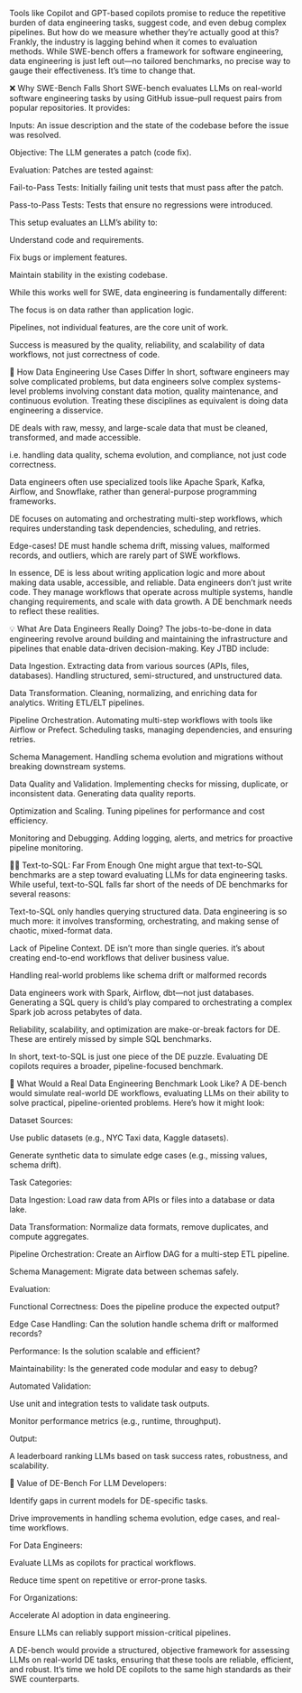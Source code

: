 Tools like Copilot and GPT-based copilots promise to reduce the repetitive burden of data engineering tasks, suggest code, and even debug complex pipelines. But how do we measure whether they’re actually good at this? Frankly, the industry is lagging behind when it comes to evaluation methods. While SWE-bench offers a framework for software engineering, data engineering is just left out—no tailored benchmarks, no precise way to gauge their effectiveness. It’s time to change that.

❌ Why SWE-Bench Falls Short
SWE-bench evaluates LLMs on real-world software engineering tasks by using GitHub issue–pull request pairs from popular repositories. It provides:

Inputs: An issue description and the state of the codebase before the issue was resolved.

Objective: The LLM generates a patch (code fix).

Evaluation: Patches are tested against:

Fail-to-Pass Tests: Initially failing unit tests that must pass after the patch.

Pass-to-Pass Tests: Tests that ensure no regressions were introduced.

This setup evaluates an LLM’s ability to:

Understand code and requirements.

Fix bugs or implement features.

Maintain stability in the existing codebase.

While this works well for SWE, data engineering is fundamentally different:

The focus is on data rather than application logic.

Pipelines, not individual features, are the core unit of work.

Success is measured by the quality, reliability, and scalability of data workflows, not just correctness of code.

🚫 How Data Engineering Use Cases Differ
In short, software engineers may solve complicated problems, but data engineers solve complex systems-level problems involving constant data motion, quality maintenance, and continuous evolution. Treating these disciplines as equivalent is doing data engineering a disservice.

DE deals with raw, messy, and large-scale data that must be cleaned, transformed, and made accessible.

i.e. handling data quality, schema evolution, and compliance, not just code correctness.

Data engineers often use specialized tools like Apache Spark, Kafka, Airflow, and Snowflake, rather than general-purpose programming frameworks.

DE focuses on automating and orchestrating multi-step workflows, which requires understanding task dependencies, scheduling, and retries.

Edge-cases! DE must handle schema drift, missing values, malformed records, and outliers, which are rarely part of SWE workflows.

In essence, DE is less about writing application logic and more about making data usable, accessible, and reliable. Data engineers don’t just write code. They manage workflows that operate across multiple systems, handle changing requirements, and scale with data growth. A DE benchmark needs to reflect these realities.

💡 What Are Data Engineers Really Doing?
The jobs-to-be-done in data engineering revolve around building and maintaining the infrastructure and pipelines that enable data-driven decision-making. Key JTBD include:

Data Ingestion. Extracting data from various sources (APIs, files, databases). Handling structured, semi-structured, and unstructured data.


Data Transformation. Cleaning, normalizing, and enriching data for analytics. Writing ETL/ELT pipelines.


Pipeline Orchestration. Automating multi-step workflows with tools like Airflow or Prefect. Scheduling tasks, managing dependencies, and ensuring retries.


Schema Management. Handling schema evolution and migrations without breaking downstream systems.


Data Quality and Validation. Implementing checks for missing, duplicate, or inconsistent data. Generating data quality reports.


Optimization and Scaling. Tuning pipelines for performance and cost efficiency.


Monitoring and Debugging. Adding logging, alerts, and metrics for proactive pipeline monitoring.

🤷‍♂️ Text-to-SQL: Far From Enough
One might argue that text-to-SQL benchmarks are a step toward evaluating LLMs for data engineering tasks. While useful, text-to-SQL falls far short of the needs of DE benchmarks for several reasons:

Text-to-SQL only handles querying structured data. Data engineering is so much more: it involves transforming, orchestrating, and making sense of chaotic, mixed-format data.

Lack of Pipeline Context. DE isn’t more than single queries. it’s about creating end-to-end workflows that deliver business value.

Handling real-world problems like schema drift or malformed records

Data engineers work with Spark, Airflow, dbt—not just databases. Generating a SQL query is child’s play compared to orchestrating a complex Spark job across petabytes of data.

Reliability, scalability, and optimization are make-or-break factors for DE. These are entirely missed by simple SQL benchmarks.

In short, text-to-SQL is just one piece of the DE puzzle. Evaluating DE copilots requires a broader, pipeline-focused benchmark.

🎯 What Would a Real Data Engineering Benchmark Look Like?
A DE-bench would simulate real-world DE workflows, evaluating LLMs on their ability to solve practical, pipeline-oriented problems. Here’s how it might look:

Dataset Sources:

Use public datasets (e.g., NYC Taxi data, Kaggle datasets).

Generate synthetic data to simulate edge cases (e.g., missing values, schema drift).


Task Categories:

Data Ingestion: Load raw data from APIs or files into a database or data lake.

Data Transformation: Normalize data formats, remove duplicates, and compute aggregates.

Pipeline Orchestration: Create an Airflow DAG for a multi-step ETL pipeline.

Schema Management: Migrate data between schemas safely.


Evaluation:

Functional Correctness: Does the pipeline produce the expected output?

Edge Case Handling: Can the solution handle schema drift or malformed records?

Performance: Is the solution scalable and efficient?

Maintainability: Is the generated code modular and easy to debug?


Automated Validation:

Use unit and integration tests to validate task outputs.

Monitor performance metrics (e.g., runtime, throughput).


Output:

A leaderboard ranking LLMs based on task success rates, robustness, and scalability.

💎 Value of DE-Bench
For LLM Developers:

Identify gaps in current models for DE-specific tasks.

Drive improvements in handling schema evolution, edge cases, and real-time workflows.

For Data Engineers:

Evaluate LLMs as copilots for practical workflows.

Reduce time spent on repetitive or error-prone tasks.

For Organizations:

Accelerate AI adoption in data engineering.

Ensure LLMs can reliably support mission-critical pipelines.

A DE-bench would provide a structured, objective framework for assessing LLMs on real-world DE tasks, ensuring that these tools are reliable, efficient, and robust. It’s time we hold DE copilots to the same high standards as their SWE counterparts.

